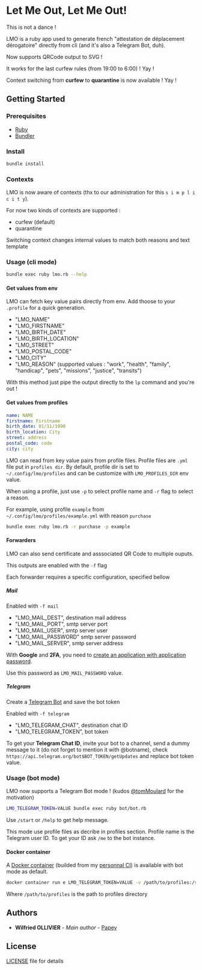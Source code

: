 # Let Me Out, Let Me Out!

This is not a dance !

LMO is a ruby app used to generate french "attestation de déplacement dérogatoire"
directly from cli (and it's also a Telegram Bot, duh).

Now supports QRCode output to SVG !

It works for the last curfew rules (from 19:00 to 6:00) ! Yay !

Context switching from **curfew** to **quarantine** is now available ! Yay !

## Getting Started

### Prerequisites

- [Ruby](https://www.ruby-lang.org/fr/)
- [Bundler](https://bundler.io/)

### Install

```sh
bundle install
```

### Contexts

LMO is now aware of contexts (thx to our administration for this `s i m p l i c i t y`).

For now two kinds of contexts are supported :

- curfew (default)
- quarantine

Switching context changes internal values to match both reasons and text template

### Usage (cli mode)

```sh
bundle exec ruby lmo.rb --help
```

#### Get values from env

LMO can fetch key value pairs directly from env. Add thoose to your `.profile`
for a quick generation.

- "LMO_NAME"
- "LMO_FIRSTNAME"
- "LMO_BIRTH_DATE"
- "LMO_BIRTH_LOCATION"
- "LMO_STREET"
- "LMO_POSTAL_CODE"
- "LMO_CITY"
- "LMO_REASON" (supported values : "work", "health", "family", "handicap", "pets", "missions", "justice", "transits")

With this method just pipe the output directly to the `lp` command and you're
out !

#### Get values from profiles

```yaml
name: NAME
firstname: Firstname
birth_date: 01/11/1990
birth_location: City
street: address
postal_code: code
city: city
```

LMO can read from key value pairs from profile files. Profile files are `.yml` file put in `profiles dir`. By default, profile dir is set to `~/.config/lmo/profiles` and can be customize with `LMO_PROFILES_DIR` env value.

When using a profile, just use `-p` to select profile name and `-r` flag to select a reason.

For example, using profile `example` from `~/.config/lmo/profiles/example.yml` with reason `purchase`

```bash
bundle exec ruby lmo.rb -r purchase -p example
```

#### Forwarders

LMO can also send certificate and asssociated QR Code to multiple ouputs.

This outputs are enabled with the `-f` flag

Each forwarder requires a specific configuration, specified bellow

##### Mail

Enabled with `-f mail`

- "LMO_MAIL_DEST", destination mail address
- "LMO_MAIL_PORT", smtp server port
- "LMO_MAIL_USER", smtp server user
- "LMO_MAIL_PASSWORD" smtp server password
- "LMO_MAIL_SERVER", smtp server address

With **Google** and **2FA**, you need to [create an application with application password](https://support.google.com/accounts/answer/185833?hl=en).

Use this password as `LMO_MAIL_PASSWORD` value.

##### Telegram

Create a [Telegram Bot](https://core.telegram.org/bots#creating-a-new-bot) and save the bot token

Enabled with `-f telegram`

- "LMO_TELEGRAM_CHAT", destination chat ID
- "LMO_TELEGRAM_TOKEN", bot token

To get your **Telegram Chat ID**, invite your bot to a channel, send a dummy message to it (do not forget to mention it with @botname),
check `https://api.telegram.org/bot$BOT_TOKEN/getUpdates` and replace bot token value.

### Usage (bot mode)

LMO now supports a Telegram Bot mode ! (kudos [@tomMoulard](https://github.com/tomMoulard) for the motivation)

```bash
LMO_TELEGRAM_TOKEN=VALUE bundle exec ruby bot/bot.rb
```

Use `/start` or `/help` to get help message.

This mode use profile files as decribe in profiles section. Profile name is the Telegram user ID. To get your ID ask `/me` to the bot instance.

#### Docker container

A [Docker container](https://hub.docker.com/r/papey/lmo) (builded from my [personnal CI](https://drone.github.papey.fr/papey/lmo)) is available with bot mode as default.

```bash
docker container run e LMO_TELEGRAM_TOKEN=VALUE -v /path/to/profiles:/srv/lmo/profiles papey/lmo:latest
```

Where `/path/to/profiles` is the path to profiles directory

## Authors

- **Wilfried OLLIVIER** - _Main author_ - [Papey](https://github.com/papey)

## License

[LICENSE](LICENSE) file for details
